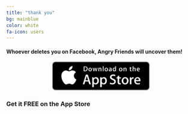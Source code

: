 ```yaml
---
title: "thank you"
bg: mainblue
color: white
fa-icon: users
---
```


#### Whoever deletes you on Facebook, Angry Friends will uncover them!

<center><a href="{{ site.appstore_link }}"><img src="img/Download_on_the_App_Store_Badge_US-UK_135x40.svg" width="260"></a></center>

### Get it FREE on the App Store